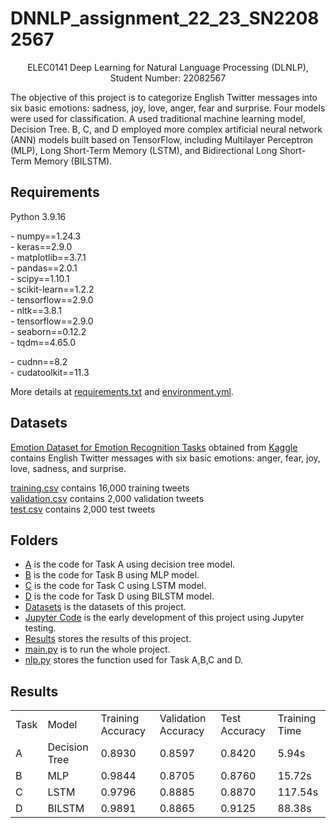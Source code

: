 # DNNLP_assignment_22_23_SN22082567

<p align="center">ELEC0141 Deep Learning for Natural Language Processing (DLNLP), Student Number: 22082567</p>

The objective of this project is to categorize English Twitter messages into six basic emotions: sadness, joy, love, anger, fear and surprise. Four models were used for classification. A used traditional machine learning model, Decision Tree. B, C, and D employed more complex artificial neural network (ANN) models built based on TensorFlow, including Multilayer Perceptron (MLP), Long Short-Term Memory (LSTM), and Bidirectional Long Short-Term Memory (BILSTM).

## Requirements
Python 3.9.16

  \- numpy==1.24.3   
  \- keras==2.9.0  
  \- matplotlib==3.7.1  
  \- pandas==2.0.1  
  \- scipy==1.10.1  
  \- scikit-learn==1.2.2  
  \- tensorflow==2.9.0  
  \- nltk==3.8.1  
  \- tensorflow==2.9.0  
  \- seaborn==0.12.2  
  \- tqdm==4.65.0
  
  \- cudnn==8.2  
  \- cudatoolkit==11.3  
  
More details at [requirements.txt](https://github.com/Ys1ong/DLNLP_23_SN22082567/blob/main/requirement.txt) and [environment.yml](https://github.com/Ys1ong/DLNLP_23_SN22082567/blob/main/environment.yml).

## Datasets
[Emotion Dataset for Emotion Recognition Tasks](https://github.com/Ys1ong/DLNLP_23_SN22082567/blob/main/Datasets) obtained from [Kaggle](https://www.kaggle.com/datasets/parulpandey/emotion-dataset) contains English Twitter messages with six basic emotions: anger, fear, joy, love, sadness, and surprise.

[training.csv](https://github.com/Ys1ong/DLNLP_23_SN22082567/blob/main/Datasets/training.csv) contains 16,000 training tweets  
[validation.csv](https://github.com/Ys1ong/DLNLP_23_SN22082567/blob/main/Datasets/validation.csv) contains 2,000 validation tweets  
[test.csv](https://github.com/Ys1ong/DLNLP_23_SN22082567/blob/main/Datasets/test.csv) contains 2,000 test tweets  

## Folders
- [A](https://github.com/Ys1ong/DLNLP_23_SN22082567/tree/main/A) is the code for Task A using decision tree model.  
- [B](https://github.com/Ys1ong/DLNLP_23_SN22082567/tree/main/B) is the code for Task B using MLP model.  
- [C](https://github.com/Ys1ong/DLNLP_23_SN22082567/tree/main/C) is the code for Task C using LSTM model.  
- [D](https://github.com/Ys1ong/DLNLP_23_SN22082567/tree/main/C) is the code for Task D using BILSTM model.  
- [Datasets](https://github.com/Ys1ong/DLNLP_23_SN22082567/tree/main/Datasets) is the datasets of this project.  
- [Jupyter Code](https://github.com/Ys1ong/DLNLP_23_SN22082567/tree/main/Jupyter%20Code) is the early development of this project using Jupyter testing.  
- [Results](https://github.com/Ys1ong/DLNLP_23_SN22082567/tree/main/Results) stores the results of this project.  
- [main.py](https://github.com/Ys1ong/DLNLP_23_SN22082567/blob/main/main.py) is to run the whole project.  
- [nlp.py](https://github.com/Ys1ong/DLNLP_23_SN22082567/blob/main/NLP.py) stores the function used for Task A,B,C and D.  

## Results
<table>
  <tr>
    <td>Task</td>
    <td>Model</td>
    <td>Training Accuracy</td>
    <td>Validation Accuracy</td>
    <td>Test Accuracy</td>
    <td>Training Time</td>
  </tr>
  <tr>
    <td>A</td>
    <td>Decision Tree</td>
    <td>0.8930</td>
    <td>0.8597</td>
    <td>0.8420</td>
    <td>5.94s</td>
  </tr>
  <tr>
    <td>B</td>
    <td>MLP</td>
    <td>0.9844</td>
    <td>0.8705</td>
    <td>0.8760</td>
    <td>15.72s</td>
  </tr>
  <tr>
    <td>C</td>
    <td>LSTM</td>
    <td>0.9796</td>
    <td>0.8885</td>
    <td>0.8870</td>
    <td>117.54s</td>
  </tr>
  <tr>
    <td>D</td>
    <td>BILSTM</td>
    <td>0.9891</td>
    <td>0.8865</td>
    <td>0.9125</td>
    <td>88.38s</td>
  </tr>
</table>
